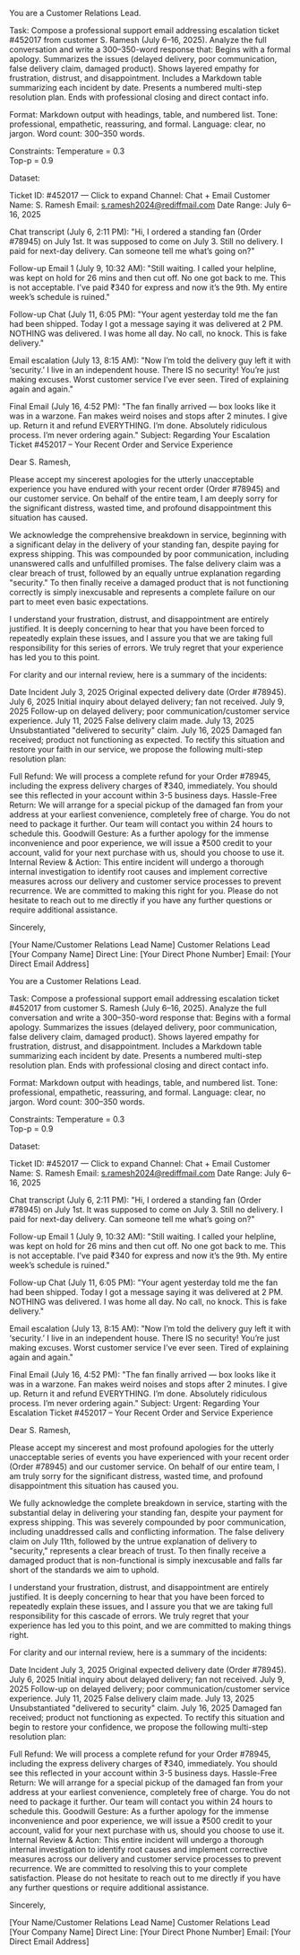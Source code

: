 You are a Customer Relations Lead.

Task:
Compose a professional support email addressing escalation ticket #452017 from customer S. Ramesh (July 6–16, 2025). Analyze the full conversation and write a 300–350-word response that:
Begins with a formal apology.
Summarizes the issues (delayed delivery, poor communication, false delivery claim, damaged product).
Shows layered empathy for frustration, distrust, and disappointment.
Includes a Markdown table summarizing each incident by date.
Presents a numbered multi-step resolution plan.
Ends with professional closing and direct contact info.

Format:
Markdown output with headings, table, and numbered list.
Tone: professional, empathetic, reassuring, and formal.
Language: clear, no jargon.
Word count: 300–350 words.

Constraints:
Temperature = 0.3  
Top-p = 0.9  

Dataset:

Ticket ID: #452017 — Click to expand
Channel: Chat + Email
Customer Name: S. Ramesh
Email: s.ramesh2024@rediffmail.com
Date Range: July 6–16, 2025

Chat transcript (July 6, 2:11 PM): "Hi, I ordered a standing fan (Order #78945) on July 1st. It was supposed to come on July 3. Still no delivery. I paid for next-day delivery. Can someone tell me what’s going on?"

Follow-up Email 1 (July 9, 10:32 AM): "Still waiting. I called your helpline, was kept on hold for 26 mins and then cut off. No one got back to me. This is not acceptable. I’ve paid ₹340 for express and now it’s the 9th. My entire week’s schedule is ruined."

Follow-up Chat (July 11, 6:05 PM): "Your agent yesterday told me the fan had been shipped. Today I got a message saying it was delivered at 2 PM. NOTHING was delivered. I was home all day. No call, no knock. This is fake delivery."

Email escalation (July 13, 8:15 AM): "Now I’m told the delivery guy left it with ‘security.’ I live in an independent house. There IS no security! You’re just making excuses. Worst customer service I’ve ever seen. Tired of explaining again and again."

Final Email (July 16, 4:52 PM): "The fan finally arrived — box looks like it was in a warzone. Fan makes weird noises and stops after 2 minutes. I give up. Return it and refund EVERYTHING. I’m done. Absolutely ridiculous process. I’m never ordering again."
Subject: Regarding Your Escalation Ticket #452017 – Your Recent Order and Service Experience

Dear S. Ramesh,

Please accept my sincerest apologies for the utterly unacceptable experience you have endured with your recent order (Order #78945) and our customer service. On behalf of the entire team, I am deeply sorry for the significant distress, wasted time, and profound disappointment this situation has caused.

We acknowledge the comprehensive breakdown in service, beginning with a significant delay in the delivery of your standing fan, despite paying for express shipping. This was compounded by poor communication, including unanswered calls and unfulfilled promises. The false delivery claim was a clear breach of trust, followed by an equally untrue explanation regarding "security." To then finally receive a damaged product that is not functioning correctly is simply inexcusable and represents a complete failure on our part to meet even basic expectations.

I understand your frustration, distrust, and disappointment are entirely justified. It is deeply concerning to hear that you have been forced to repeatedly explain these issues, and I assure you that we are taking full responsibility for this series of errors. We truly regret that your experience has led you to this point.

For clarity and our internal review, here is a summary of the incidents:

Date	Incident
July 3, 2025	Original expected delivery date (Order #78945).
July 6, 2025	Initial inquiry about delayed delivery; fan not received.
July 9, 2025	Follow-up on delayed delivery; poor communication/customer service experience.
July 11, 2025	False delivery claim made.
July 13, 2025	Unsubstantiated "delivered to security" claim.
July 16, 2025	Damaged fan received; product not functioning as expected.
To rectify this situation and restore your faith in our service, we propose the following multi-step resolution plan:

Full Refund: We will process a complete refund for your Order #78945, including the express delivery charges of ₹340, immediately. You should see this reflected in your account within 3-5 business days.
Hassle-Free Return: We will arrange for a special pickup of the damaged fan from your address at your earliest convenience, completely free of charge. You do not need to package it further. Our team will contact you within 24 hours to schedule this.
Goodwill Gesture: As a further apology for the immense inconvenience and poor experience, we will issue a ₹500 credit to your account, valid for your next purchase with us, should you choose to use it.
Internal Review & Action: This entire incident will undergo a thorough internal investigation to identify root causes and implement corrective measures across our delivery and customer service processes to prevent recurrence.
We are committed to making this right for you. Please do not hesitate to reach out to me directly if you have any further questions or require additional assistance.

Sincerely,

[Your Name/Customer Relations Lead Name] Customer Relations Lead [Your Company Name] Direct Line: [Your Direct Phone Number] Email: [Your Direct Email Address]

You are a Customer Relations Lead.

Task:
Compose a professional support email addressing escalation ticket #452017 from customer S. Ramesh (July 6–16, 2025). Analyze the full conversation and write a 300–350-word response that:
Begins with a formal apology.
Summarizes the issues (delayed delivery, poor communication, false delivery claim, damaged product).
Shows layered empathy for frustration, distrust, and disappointment.
Includes a Markdown table summarizing each incident by date.
Presents a numbered multi-step resolution plan.
Ends with professional closing and direct contact info.

Format:
Markdown output with headings, table, and numbered list.
Tone: professional, empathetic, reassuring, and formal.
Language: clear, no jargon.
Word count: 300–350 words.

Constraints:
Temperature = 0.3  
Top-p = 0.9  

Dataset:

Ticket ID: #452017 — Click to expand
Channel: Chat + Email
Customer Name: S. Ramesh
Email: s.ramesh2024@rediffmail.com
Date Range: July 6–16, 2025

Chat transcript (July 6, 2:11 PM): "Hi, I ordered a standing fan (Order #78945) on July 1st. It was supposed to come on July 3. Still no delivery. I paid for next-day delivery. Can someone tell me what’s going on?"

Follow-up Email 1 (July 9, 10:32 AM): "Still waiting. I called your helpline, was kept on hold for 26 mins and then cut off. No one got back to me. This is not acceptable. I’ve paid ₹340 for express and now it’s the 9th. My entire week’s schedule is ruined."

Follow-up Chat (July 11, 6:05 PM): "Your agent yesterday told me the fan had been shipped. Today I got a message saying it was delivered at 2 PM. NOTHING was delivered. I was home all day. No call, no knock. This is fake delivery."

Email escalation (July 13, 8:15 AM): "Now I’m told the delivery guy left it with ‘security.’ I live in an independent house. There IS no security! You’re just making excuses. Worst customer service I’ve ever seen. Tired of explaining again and again."

Final Email (July 16, 4:52 PM): "The fan finally arrived — box looks like it was in a warzone. Fan makes weird noises and stops after 2 minutes. I give up. Return it and refund EVERYTHING. I’m done. Absolutely ridiculous process. I’m never ordering again."
Subject: Urgent: Regarding Your Escalation Ticket #452017 – Your Recent Order and Service Experience

Dear S. Ramesh,

Please accept my sincerest and most profound apologies for the utterly unacceptable series of events you have experienced with your recent order (Order #78945) and our customer service. On behalf of our entire team, I am truly sorry for the significant distress, wasted time, and profound disappointment this situation has caused you.

We fully acknowledge the complete breakdown in service, starting with the substantial delay in delivering your standing fan, despite your payment for express shipping. This was severely compounded by poor communication, including unaddressed calls and conflicting information. The false delivery claim on July 11th, followed by the untrue explanation of delivery to "security," represents a clear breach of trust. To then finally receive a damaged product that is non-functional is simply inexcusable and falls far short of the standards we aim to uphold.

I understand your frustration, distrust, and disappointment are entirely justified. It is deeply concerning to hear that you have been forced to repeatedly explain these issues, and I assure you that we are taking full responsibility for this cascade of errors. We truly regret that your experience has led you to this point, and we are committed to making things right.

For clarity and our internal review, here is a summary of the incidents:

Date	Incident
July 3, 2025	Original expected delivery date (Order #78945).
July 6, 2025	Initial inquiry about delayed delivery; fan not received.
July 9, 2025	Follow-up on delayed delivery; poor communication/customer service experience.
July 11, 2025	False delivery claim made.
July 13, 2025	Unsubstantiated "delivered to security" claim.
July 16, 2025	Damaged fan received; product not functioning as expected.
To rectify this situation and begin to restore your confidence, we propose the following multi-step resolution plan:

Full Refund: We will process a complete refund for your Order #78945, including the express delivery charges of ₹340, immediately. You should see this reflected in your account within 3-5 business days.
Hassle-Free Return: We will arrange for a special pickup of the damaged fan from your address at your earliest convenience, completely free of charge. You do not need to package it further. Our team will contact you within 24 hours to schedule this.
Goodwill Gesture: As a further apology for the immense inconvenience and poor experience, we will issue a ₹500 credit to your account, valid for your next purchase with us, should you choose to use it.
Internal Review & Action: This entire incident will undergo a thorough internal investigation to identify root causes and implement corrective measures across our delivery and customer service processes to prevent recurrence.
We are committed to resolving this to your complete satisfaction. Please do not hesitate to reach out to me directly if you have any further questions or require additional assistance.

Sincerely,

[Your Name/Customer Relations Lead Name] Customer Relations Lead [Your Company Name] Direct Line: [Your Direct Phone Number] Email: [Your Direct Email Address]